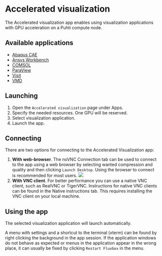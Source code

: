# Accelerated visualization
The Accelerated visualization app enables using visualization applications with GPU acceleration on a Puhti compute node.

## Available applications
* [Abaqus CAE](../../apps/abaqus.md)
* [Ansys Workbench](../../apps/ansys.md)
* [COMSOL](../../apps/comsol.md)
* [ParaView](../../apps/paraview.md)
* [Visit](../../apps/visit.md)
* [VMD](../../apps/vmd.md)

## Launching
1. Open the `Accelerated visualization` page under Apps.
2. Specify the needed resources. One GPU will be reserved.
3. Select visualization application.
3. Launch the app.

## Connecting
There are two options for connecting to the Accelerated Visualization app:

1. **With web-browser**.
The noVNC Connection tab can be used to connect to the app using a web browser by selecting wanted compression and quality and then clicking `Launch Desktop`.
Using the browser to connect is recommended for most users.
![](../../img/ood-vnc-connect.png)
2. **With VNC client**.
For better performance you can use a native VNC client, such as RealVNC or TigerVNC.
Instructions for native VNC clients can be found in the Native instructions tab.
This requires installing the VNC client on your local machine.

## Using the app
The selected visualization application will launch automatically.

A menu with settings and a shortcut to the terminal (xterm) can be found by right clicking the background in the app session.
If the application windows do not behave as expected or menus in the application appear in the wrong place, it can usually be fixed by clicking `Restart Fluxbox` in the menu.
